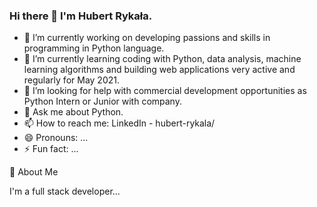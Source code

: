 ### Hi there 👋 I'm Hubert Rykała.

- 🔭 I’m currently working on developing passions and skills in programming in Python language.
- 🌱 I’m currently learning coding with Python, data analysis, machine learning algorithms and building web applications very active and regularly for May 2021.
- 🤔 I’m looking for help with commercial development opportunities as Python Intern or Junior with company.
- 💬 Ask me about Python.
- 📫 How to reach me: LinkedIn - hubert-rykala/
- 😄 Pronouns: ...
- ⚡ Fun fact: ...

🚀 About Me

I'm a full stack developer...
